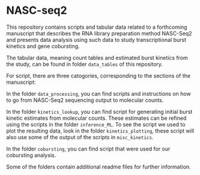 # NASC-seq2
This repository contains scripts and tabular data related to a forthcoming manuscript that describes the RNA library preparation method NASC-Seq2 and presents data analysis using such data to study transcriptional burst kinetics and gene cobursting.

The tabular data, meaning count tables and estimated burst kinetics from the study, can be found in folder `data_tables` of this repository.

For script, there are three catogories, corresponding to the sections of the manuscript:

In the folder `data_processing`, you can find scripts and instructions on how to go from NASC-Seq2 sequencing output to molecular counts.

In the folder `kinetics_lookup`, you can find script for generating initial burst kinetic estimates from molecular counts. These estimates can be refined using the scripts in the folder `inference_ML`. To see the script we used to plot the resulting data, look in the folder `kinetics_plotting`, these script will also use some of the output of the scripts in `misc_kinetics`.

In the folder `cobursting`, you can find script that were used for our cobursting analysis.

Some of the folders contain additional readme files for further information.
